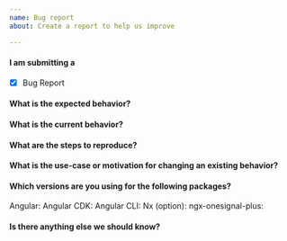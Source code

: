 ```yaml
---
name: Bug report
about: Create a report to help us improve

---
```


<!-- 
1. Please make sure that you have searched in the older issues before submitting a new one!
2. Please fill out all the required information!
 -->

#### I am submitting a

- [x] Bug Report

#### What is the expected behavior?


#### What is the current behavior?


#### What are the steps to reproduce?


#### What is the use-case or motivation for changing an existing behavior?


#### Which versions are you using for the following packages?

Angular:
Angular CDK:
Angular CLI:
Nx (option):
ngx-onesignal-plus:

#### Is there anything else we should know?
